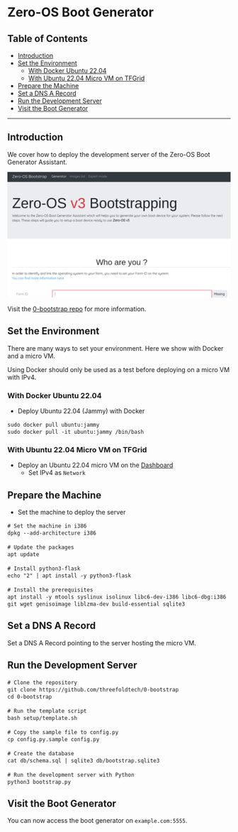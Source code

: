 
<h1>Zero-OS Boot Generator</h1>

<h2>Table of Contents</h2>

- [Introduction](#introduction)
- [Set the Environment](#set-the-environment)
  - [With Docker Ubuntu 22.04](#with-docker-ubuntu-2204)
  - [With Ubuntu 22.04 Micro VM on TFGrid](#with-ubuntu-2204-micro-vm-on-tfgrid)
- [Prepare the Machine](#prepare-the-machine)
- [Set a DNS A Record](#set-a-dns-a-record)
- [Run the Development Server](#run-the-development-server)
- [Visit the Boot Generator](#visit-the-boot-generator)

---

## Introduction

We cover how to deploy the development server of the Zero-OS Boot Generator Assistant.

![](./img/zos_boot_generator_main.png)

Visit the [0-bootstrap repo](https://github.com/threefoldtech/0-bootstrap) for more information.

## Set the Environment

There are many ways to set your environment. Here we show with Docker and a micro VM.

Using Docker should only be used as a test before deploying on a micro VM with IPv4.

### With Docker Ubuntu 22.04

- Deploy Ubuntu 22.04 (Jammy) with Docker

```
sudo docker pull ubuntu:jammy
sudo docker pull -it ubuntu:jammy /bin/bash
```

### With Ubuntu 22.04 Micro VM on TFGrid

- Deploy an Ubuntu 22.04 micro VM on the [Dashboard](https://dashboard.grid.tf/)
  - Set IPv4 as `Network`

## Prepare the Machine

- Set the machine to deploy the server

```
# Set the machine in i386
dpkg --add-architecture i386

# Update the packages
apt update

# Install python3-flask
echo "2" | apt install -y python3-flask

# Install the prerequisites
apt install -y mtools syslinux isolinux libc6-dev-i386 libc6-dbg:i386 git wget genisoimage liblzma-dev build-essential sqlite3
```

## Set a DNS A Record

Set a DNS A Record pointing to the server hosting the micro VM.

<!---
## Set a Firewall

We can set a ufw firewall.

- Install ufw
```
apt install -y ufw
```
- Set the ports
```
ufw allow 80
ufw allow 443
ufw allow 22
ufw enable
ufw status
```

## Set HTTPS with Caddy


```
# Install Caddy
apt install -y debian-keyring debian-archive-keyring apt-transport-https curl
curl -1sLf 'https://dl.cloudsmith.io/public/caddy/stable/gpg.key' | gpg --dearmor -o /usr/share/keyrings/caddy-stable-archive-keyring.gpg
curl -1sLf 'https://dl.cloudsmith.io/public/caddy/stable/debian.deb.txt' > /etc/apt/sources.list.d/caddy-stable.list
apt update
apt install caddy

# Start Caddy
caddy reverse-proxy -r --from example.com --to :80
```

--->

## Run the Development Server

```
# Clone the repository
git clone https://github.com/threefoldtech/0-bootstrap
cd 0-bootstrap

# Run the template script
bash setup/template.sh

# Copy the sample file to config.py
cp config.py.sample config.py

# Create the database
cat db/schema.sql | sqlite3 db/bootstrap.sqlite3

# Run the development server with Python
python3 bootstrap.py
```

## Visit the Boot Generator

You can now access the boot generator on `example.com:5555`.